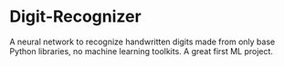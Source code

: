 # Digit-Recognizer
A neural network to recognize handwritten digits made from only base Python libraries, no machine learning toolkits. A great first ML project.

